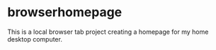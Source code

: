 # browserhomepage

This is a local browser tab project creating a homepage for my home desktop computer.